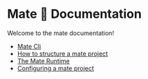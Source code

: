 # Mate 🧉 Documentation

Welcome to the mate documentation!

- [Mate Cli](./cli.md)
- [How to structure a mate project](./project.md)
- [The Mate Runtime](./mate.md)
- [Configuring a mate project](./config.md)
